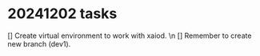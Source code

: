 # 20241202 tasks
[] Create virtual environment to work with xaiod. \n
[] Remember to create new branch (dev1).